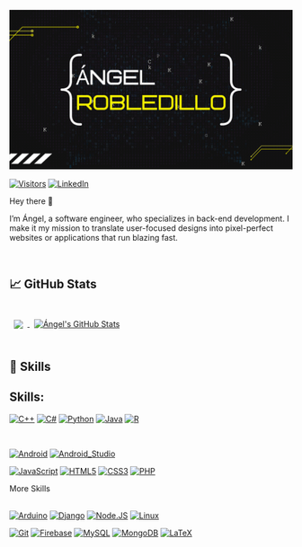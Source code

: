 [![Ángel's GitHub Banner](./assets/GitHubCabecera.png)](https://github.com/angelrobp)

[![Visitors](https://api.visitorbadge.io/api/visitors?path=https%3A%2F%2Fgithub.com%2Fangelrobp&countColor=%23dce775)](https://visitorbadge.io/status?path=https%3A%2F%2Fgithub.com%2Fangelrobp)
[![LinkedIn](https://img.shields.io/badge/LinkedIn-Ángel_Robledillo-0077B5?style=for-the-badge&logo=linkedin&logoColor=white&labelColor=101010)](https://www.linkedin.com/in/angelrobledillo/)

Hey there 👋

I’m Ángel, a software engineer, who specializes in back-end development. I make it my mission to translate user-focused designs into pixel-perfect websites or applications that run blazing fast.

<!--Want to know more about me? [Check out my portfolio.](https://github.com/angelrobp)-->

<!--
## 📝 Latest Blog Posts

<br>

<!-- BLOG-POST-LIST:START -->
<!-- - [Título enlace](https://github.com/angelrobp) -->
<!-- BLOG-POST-LIST:END -->

<br>

<!--
## 📌 Pinned Repositories

<br>

<a href="ENLACEREPO">
  <img align="center" style="margin:0.5rem" src="https://github-readme-stats.vercel.app/api/pin/?username=angelrobp&repo=[NOMBREREPO]&title_color=ffffff&text_color=c9cacc&icon_color=4AB197&bg_color=1A2B34" />
</a>

<br>
<br>
-->



## &#x1f4c8; GitHub Stats

<br>

<a href="https://github.com/angelrobp">
  <img align="center" style="margin:0.5rem" src="https://github-readme-stats.vercel.app/api/top-langs/?username=angelrobp&hide=html,css&title_color=ffffff&text_color=c9cacc&icon_color=4AB197&bg_color=1A2B34" />
</a>

<a href="https://github.com/angelrobp">
  <img align="center" style="margin:0.5rem" src="https://github-readme-stats.vercel.app/api?username=angelrobp&show_icons=true&line_height=27&count_private=true&title_color=ffffff&text_color=c9cacc&icon_color=4AB097&bg_color=1A2B34" alt="Ángel's GitHub Stats" />
</a>

<br>
<br>

## 💼 Skills

## Skills:
[![C++](https://img.shields.io/badge/C++-2300599C?style=for-the-badge&logo=c%2B%2B&logoColor=white&labelColor=101010)]()
[![C#](https://img.shields.io/badge/c%23-23239120?style=for-the-badge&logo=c-sharp&logoColor=white&labelColor=101010)]()
[![Python](https://img.shields.io/badge/python-3670A0?style=for-the-badge&logo=python&logoColor=ffdd54&labelColor=101010)]()
[![Java](https://img.shields.io/badge/Java-007396?style=for-the-badge&logo=java&logoColor=white&labelColor=101010)]()
[![R](https://img.shields.io/badge/r-%23276DC3.svg?style=for-the-badge&logo=r&logoColor=white&labelColor=101010)]()

</br>

[![Android](https://img.shields.io/badge/Android-3DDC84?style=for-the-badge&logo=android&logoColor=white&labelColor=101010)]()
[![Android_Studio](https://img.shields.io/badge/Android_Studio-3DDC84?style=for-the-badge&logo=android-studio&logoColor=white&labelColor=101010)]()
</br>

[![JavaScript](https://img.shields.io/badge/JavaScript-F7DF1E?style=for-the-badge&logo=javascript&logoColor=white&labelColor=101010)]()
[![HTML5](https://img.shields.io/badge/html5-%23E34F26.svg?style=for-the-badge&logo=html5&logoColor=white&labelColor=101010)]()
[![CSS3](https://img.shields.io/badge/CSS3-%231572B6.svg?style=for-the-badge&logo=css3&logoColor=white&labelColor=101010)]()
[![PHP](https://img.shields.io/badge/php-%23777BB4.svg?style=for-the-badge&logo=php&logoColor=white&labelColor=101010)]()

<summary>More Skills</summary>
</br>

[![Arduino](https://img.shields.io/badge/-Arduino-00979D?style=for-the-badge&logo=Arduino&logoColor=white&labelColor=101010)]()
[![Django](https://img.shields.io/badge/django-%23092E20.svg?style=for-the-badge&logo=django&logoColor=white&labelColor=101010)]()
[![Node.JS](https://img.shields.io/badge/Node.JS-339933?style=for-the-badge&logo=node.js&logoColor=white&labelColor=101010)]()
[![Linux](https://img.shields.io/badge/Linux-FCC624?style=for-the-badge&logo=linux&logoColor=white&labelColor=101010)]()

[![Git](https://img.shields.io/badge/git-%23F05033.svg?style=for-the-badge&logo=git&logoColor=white&labelColor=101010)]()
[![Firebase](https://img.shields.io/badge/Firebase-FFCA28?style=for-the-badge&logo=firebase&logoColor=white&labelColor=101010)]()
[![MySQL](https://img.shields.io/badge/MySQL-4479A1?style=for-the-badge&logo=mysql&logoColor=white&labelColor=101010)]()
[![MongoDB](https://img.shields.io/badge/MongoDB-47A248?style=for-the-badge&logo=mongodb&logoColor=white&labelColor=101010)]()
[![LaTeX](https://img.shields.io/badge/latex-%23008080.svg?style=for-the-badge&logo=latex&logoColor=white&labelColor=101010)]()
</br>

<br>
